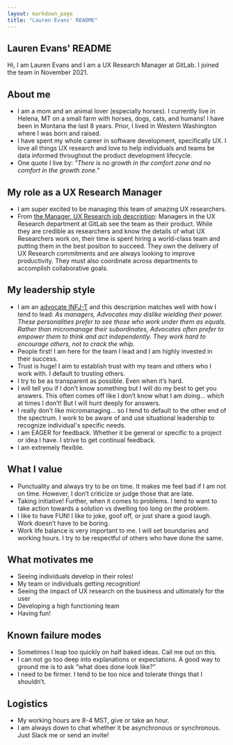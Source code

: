 ```yaml
---
layout: markdown_page
title: "Lauren Evans' README"
---
```




## Lauren Evans' README
Hi, I am Lauren Evans and I am a UX Research Manager at GitLab. I joined the team in November 2021.
## About me

- I am a mom and an animal lover (especially horses). I currently live in Helena, MT on a small farm with horses, dogs, cats, and humans! I have been in Montana the last 8 years. Prior, I lived in Western Washington where I was born and raised. 
- I have spent my whole career in software development, specifically UX. I love all things UX research and love to help individuals and teams be data informed throughout the product development lifecycle. 
- One quote I live by: _"There is no growth in the comfort zone and no comfort in the growth zone."_ 

## My role as a UX Research Manager
- I am super excited to be managing this team of amazing UX researchers. 
- From [the Manager, UX Research job description](https://about.gitlab.com/job-families/product/ux-research-manager/): Managers in the UX Research department at GitLab see the team as their product. While they are credible as researchers and know the details of what UX Researchers work on, their time is spent hiring a world-class team and putting them in the best position to succeed. They own the delivery of UX Research commitments and are always looking to improve productivity. They must also coordinate across departments to accomplish collaborative goals.


## My leadership style
- I am an [advocate INFJ-T](https://www.16personalities.com/infj-personality) and this description matches well with how I tend to lead: _As managers, Advocates may dislike wielding their power. These personalities prefer to see those who work under them as equals. Rather than micromanage their subordinates, Advocates often prefer to empower them to think and act independently. They work hard to encourage others, not to crack the whip._
- People first! I am here for the team I lead and I am highly invested in their success. 
- Trust is huge! I aim to establish trust with my team and others who I work with. I default to trusting others. 
- I try to be as transparent as possible. Even when it’s hard. 
- I will tell you if I don’t know something but I will do my best to get you answers. This often comes off like I don’t know what I am doing… which at times I don’t! But I will hunt deeply for answers. 
- I really don’t like micromanaging… so I tend to default to the other end of the spectrum. I work to be aware of and use situational leadership to recognize individual's specific needs.
- I am EAGER for feedback. Whether it be general or specific to a project or idea I have. I strive to get continual feedback.
- I am extremely flexible.


## What I value
- Punctuality and always try to be on time. It makes me feel bad if I am not on time. However, I don’t criticize or judge those that are late.  
- Taking initiative! Further, when it comes to problems. I tend to want to take action towards a solution vs dwelling too long on the problem.
- I like to have FUN! I like to joke, goof off, or just share a good laugh. Work doesn’t have to be boring. 
- Work life balance is very important to me. I will set boundaries and working hours. I try to be respectful of others who have done the same.



## What motivates me
- Seeing individuals develop in their roles!
- My team or individuals getting recognition!
- Seeing the impact of UX research on the business and ultimately for the user
- Developing a high functioning team
- Having fun! 



## Known failure modes
- Sometimes I leap too quickly on half baked ideas. Call me out on this. 
- I can not go too deep into explanations or expectations. A good way to ground me is to ask “what does done look like?” 
- I need to be firmer. I tend to be too nice and tolerate things that I shouldn’t. 



## Logistics
- My working hours are 8-4 MST, give or take an hour.
- I am always down to chat whether it be asynchronous or synchronous. Just Slack me or send an invite! 


